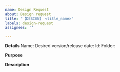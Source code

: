 ```yaml
---
name: Design Request
about: Design request
title: "【DESIGN】 <title_name>"
labels: design-request
assignees: ''

---
```


**Details**
Name: <name>
Desired version/release date: <version>
Id: <id>
Folder: <path>

**Purpose**
<purpose>

**Description**
<description>
